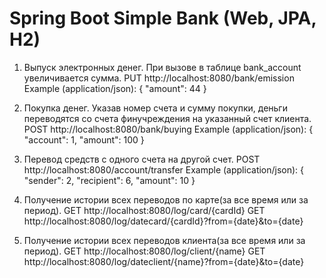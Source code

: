 # Spring Boot Simple Bank (Web, JPA, H2)

1. Выпуск электронных денег. При вызове в таблице bank_account увеличивается сумма.
PUT http://localhost:8080/bank/emission
Example (application/json):
{
    "amount": 44
}

2. Покупка денег. Указав номер счета и сумму покупки, деньги переводятся со счета финучреждения на указанный счет клиента.
POST http://localhost:8080/bank/buying
Example (application/json):
{
    "account": 1,
    "amount": 100
}

3. Перевод средств с одного счета на другой счет. 
POST http://localhost:8080/account/transfer
Example (application/json):
{
    "sender": 2,
    "recipient": 6,
    "amount": 10
}

4. Получение истории всех переводов по карте(за все время или за период).
GET http://localhost:8080/log/card/{cardId}
GET http://localhost:8080/log/datecard/{cardId}?from={date}&to={date}

5. Получение истории всех переводов клиента(за все время или за период).
GET http://localhost:8080/log/client/{name}
GET http://localhost:8080/log/dateclient/{name}?from={date}&to={date}
